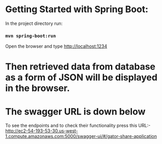 # Getting Started with Spring Boot:
In the project directory run: 

### `mvn spring-boot:run`

Open the browser and type [http://localhost:1234](http://localhost:1234)

# Then retrieved data from database as a form of JSON will be displayed in the browser. 

# The swagger URL is down below 
To see the endpoints and to check their functionality press this URL:- http://ec2-54-193-53-30.us-west-1.compute.amazonaws.com:5000/swagger-ui/#/gator-share-application

